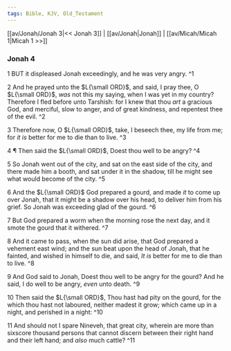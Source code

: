 ```yaml
---
tags: Bible, KJV, Old_Testament
---
```


[[av/Jonah/Jonah 3|<< Jonah 3]] | [[av/Jonah|Jonah]] | [[av/Micah/Micah 1|Micah 1 >>]]

### Jonah 4

1 BUT it displeased Jonah exceedingly, and he was very angry. ^1

2 And he prayed unto the $L{\small ORD}$, and said, I pray thee, O $L{\small ORD}$, _was_ not this my saying, when I was yet in my country? Therefore I fled before unto Tarshish: for I knew that thou _art_ a gracious God, and merciful, slow to anger, and of great kindness, and repentest thee of the evil. ^2

3 Therefore now, O $L{\small ORD}$, take, I beseech thee, my life from me; for _it_ _is_ better for me to die than to live. ^3

4 ¶ Then said the $L{\small ORD}$, Doest thou well to be angry? ^4

5 So Jonah went out of the city, and sat on the east side of the city, and there made him a booth, and sat under it in the shadow, till he might see what would become of the city. ^5

6 And the $L{\small ORD}$ God prepared a gourd, and made _it_ to come up over Jonah, that it might be a shadow over his head, to deliver him from his grief. So Jonah was exceeding glad of the gourd. ^6

7 But God prepared a worm when the morning rose the next day, and it smote the gourd that it withered. ^7

8 And it came to pass, when the sun did arise, that God prepared a vehement east wind; and the sun beat upon the head of Jonah, that he fainted, and wished in himself to die, and said, _It_ _is_ better for me to die than to live. ^8

9 And God said to Jonah, Doest thou well to be angry for the gourd? And he said, I do well to be angry, _even_ unto death. ^9

10 Then said the $L{\small ORD}$, Thou hast had pity on the gourd, for the which thou hast not laboured, neither madest it grow; which came up in a night, and perished in a night: ^10

11 And should not I spare Nineveh, that great city, wherein are more than sixscore thousand persons that cannot discern between their right hand and their left hand; and _also_ much cattle? ^11
